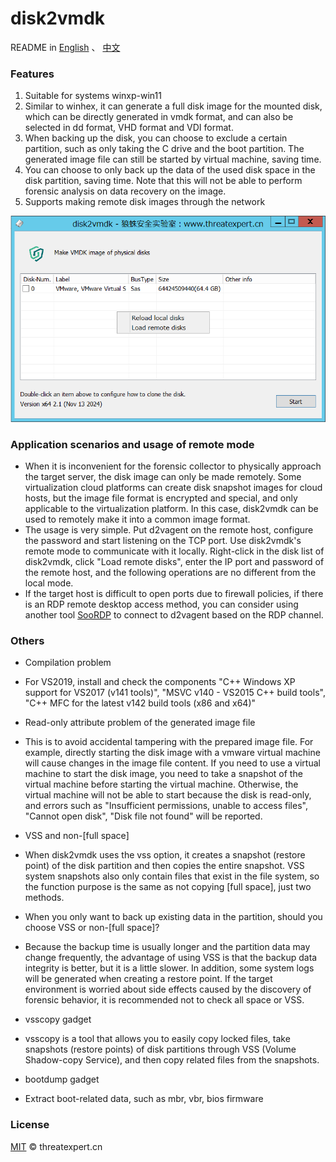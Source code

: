 # disk2vmdk

README in [English](./README_en.md) 、 [中文](./README.md)

### Features

1. Suitable for systems winxp-win11
1. Similar to winhex, it can generate a full disk image for the mounted disk, which can be directly generated in vmdk format, and can also be selected in dd format, VHD format and VDI format.
1. When backing up the disk, you can choose to exclude a certain partition, such as only taking the C drive and the boot partition. The generated image file can still be started by virtual machine, saving time.
1. You can choose to only back up the data of the used disk space in the disk partition, saving time. Note that this will not be able to perform forensic analysis on data recovery on the image.
1. Supports making remote disk images through the network

![UI](./UI.en.png)

### Application scenarios and usage of remote mode

- When it is inconvenient for the forensic collector to physically approach the target server, the disk image can only be made remotely. Some virtualization cloud platforms can create disk snapshot images for cloud hosts, but the image file format is encrypted and special, and only applicable to the virtualization platform. In this case, disk2vmdk can be used to remotely make it into a common image format.
- The usage is very simple. Put d2vagent on the remote host, configure the password and start listening on the TCP port. Use disk2vmdk's remote mode to communicate with it locally. Right-click in the disk list of disk2vmdk, click "Load remote disks", enter the IP port and password of the remote host, and the following operations are no different from the local mode.
- If the target host is difficult to open ports due to firewall policies, if there is an RDP remote desktop access method, you can consider using another tool [SooRDP](../../../SooRDP) to connect to d2vagent based on the RDP channel.

### Others

- Compilation problem
- For VS2019, install and check the components "C++ Windows XP support for VS2017 (v141 tools)", "MSVC v140 - VS2015 C++ build tools", "C++ MFC for the latest v142 build tools (x86 and x64)"

- Read-only attribute problem of the generated image file
- This is to avoid accidental tampering with the prepared image file. For example, directly starting the disk image with a vmware virtual machine will cause changes in the image file content. If you need to use a virtual machine to start the disk image, you need to take a snapshot of the virtual machine before starting the virtual machine. Otherwise, the virtual machine will not be able to start because the disk is read-only, and errors such as "Insufficient permissions, unable to access files", "Cannot open disk", "Disk file not found" will be reported.

- VSS and non-[full space]
- When disk2vmdk uses the vss option, it creates a snapshot (restore point) of the disk partition and then copies the entire snapshot. VSS system snapshots also only contain files that exist in the file system, so the function purpose is the same as not copying [full space], just two methods.

- When you only want to back up existing data in the partition, should you choose VSS or non-[full space]?
- Because the backup time is usually longer and the partition data may change frequently, the advantage of using VSS is that the backup data integrity is better, but it is a little slower. In addition, some system logs will be generated when creating a restore point. If the target environment is worried about side effects caused by the discovery of forensic behavior, it is recommended not to check all space or VSS.

- vsscopy gadget
- vsscopy is a tool that allows you to easily copy locked files, take snapshots (restore points) of disk partitions through VSS (Volume Shadow-copy Service), and then copy related files from the snapshots.

- bootdump gadget
- Extract boot-related data, such as mbr, vbr, bios firmware

### License

[MIT](./LICENSE) © threatexpert.cn